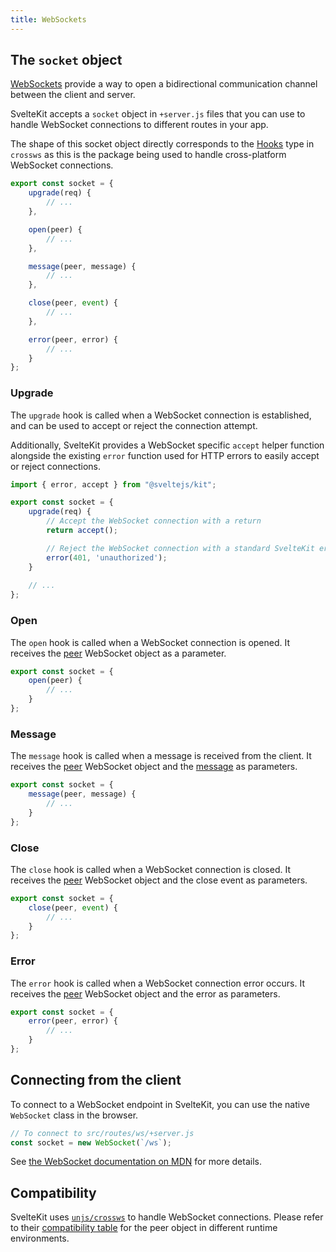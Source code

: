```yaml
---
title: WebSockets
---
```


## The `socket` object

[WebSockets](https://developer.mozilla.org/en-US/docs/Web/API/WebSockets_API) provide a way to open a bidirectional communication channel between the client and server.

SvelteKit accepts a `socket` object in `+server.js` files that you can use to handle WebSocket connections to different routes in your app.

The shape of this socket object directly corresponds to the [Hooks](https://crossws.unjs.io/guide/hooks) type in `crossws` as this is the package being used to handle cross-platform WebSocket connections.

```js
export const socket = {
	upgrade(req) {
        // ...
	},

	open(peer) {
        // ...
	},

	message(peer, message) {
        // ...
	},

	close(peer, event) {
		// ...
	},

	error(peer, error) {
		// ...
	}
};
```

### Upgrade

The `upgrade` hook is called when a WebSocket connection is established, and can be used to accept or reject the connection attempt.

Additionally, SvelteKit provides a WebSocket specific `accept` helper function alongside the existing `error` function used for HTTP errors to easily accept or reject connections.

```js
import { error, accept } from "@sveltejs/kit";

export const socket = {
	upgrade(req) {
		// Accept the WebSocket connection with a return
		return accept();

		// Reject the WebSocket connection with a standard SvelteKit error
		error(401, 'unauthorized');
	}
    
    // ...
};
```

### Open

The `open` hook is called when a WebSocket connection is opened. It receives the [peer](https://crossws.unjs.io/guide/peer) WebSocket object as a parameter.

```js
export const socket = {
	open(peer) {
		// ...
	}
};
```

### Message

The `message` hook is called when a message is received from the client. It receives the [peer](https://crossws.unjs.io/guide/peer) WebSocket object and the [message](https://crossws.unjs.io/guide/message) as parameters.

```js
export const socket = {
	message(peer, message) {
		// ...
	}
};
```

### Close

The `close` hook is called when a WebSocket connection is closed. It receives the [peer](https://crossws.unjs.io/guide/peer) WebSocket object and the close event as parameters.

```js
export const socket = {
	close(peer, event) {
		// ...
	}
};
```

### Error

The `error` hook is called when a WebSocket connection error occurs. It receives the [peer](https://crossws.unjs.io/guide/peer) WebSocket object and the error as parameters.

```js
export const socket = {
	error(peer, error) {
		// ...
	}
};
```

## Connecting from the client

To connect to a WebSocket endpoint in SvelteKit, you can use the native `WebSocket` class in the browser.

```js
// To connect to src/routes/ws/+server.js
const socket = new WebSocket(`/ws`);
```

See [the WebSocket documentation on MDN](https://developer.mozilla.org/en-US/docs/Web/API/WebSocket/WebSocket) for more details.

## Compatibility

SvelteKit uses [`unjs/crossws`](https://crossws.unjs.io) to handle WebSocket connections. Please refer to their [compatibility table](https://crossws.unjs.io/guide/peer#compatibility) for the peer object in different runtime environments.